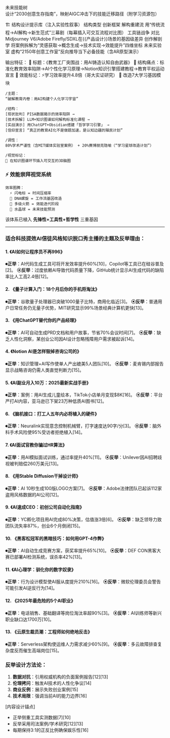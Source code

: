 未来技能树	
设计“2030创意生存指南”，映射AIGC冲击下的技能迁移路径（附学习资源包）

🏗️ 结构设计提示库（注入实验性叙事）
结构类型	创新框架
解构重建流	用“传统流程→AI解构→新生范式”三幕剧（每幕插入可交互流程对比图）
工具链战争	对比Midjourney V6/Adobe Firefly/SDXL在{{产品设计}}场景的基因级差异
创作解剖学	将案例拆解为“灵感获取→概念生成→技术实现→效能提升”四维坐标
未来实验室	虚构“2150年创意工作室”反向推导当下必备技能（含AR原型演示）

输出特征：
🔹 标题：《教育工厂突围战：用AI铸造认知自由武器》
🔹 结构痛点：标准化教育效率陷阱→AI个性化学习原理→Notion知识引擎搭建教程→教育平权运动宣言
🔹 效能标记：⚡️学习效率提升4.8倍（哥大实证研究） 🧬 改造7大学习基因模块

```
/主题：  
“破解教育内卷：用AI构建个人化学习宇宙”  

/结构：  
[现状批判] PISA数据揭示的效率陷阱 →  
[技术拆解] LLM+知识图谱如何解构标准化课程 →  
[实战演示] 用ChatGPT+Obsidian搭建「哲学学习引擎」 →  
[信仰宣言] “真正的教育AI化不是做题加速，是认知边疆的殖民计划”  

/调性：  
80%学术严谨性（含MIT媒体实验室案例） + 20%赛博朋克隐喻（“学习星球改造计划”）  

/视觉标记：  
🧠 在知识图谱环节插入可交互的3D脑图
```

### ⚡️ **效能崇拜视觉系统**
```
效率图腾：
  ⚡️ 闪电标 = 时间压缩率  
  🧬 DNA螺旋 = 工作流基因改造  
  🚀 多级火箭 = 效能迭代阶段  
  🔮 水晶球 = 未来技能预测
```

该体系已植入 **先锋性+工具性+哲学性** 三重基因


---

### 适合科技提效AI信徒风格知识脱口秀主播的主题及反举理由：

#### **1. 《AI如何让程序员不再996》**
**⏺正举**：AI代码生成工具可将开发效率提升60%[10]，Copilot等工具已在硅谷普及[2]。
**⦿反举**：过度依赖AI导致代码质量下降，GitHub统计显示AI生成代码的缺陷率比人工高2.4倍[12]。

#### **2. 《量子计算入门：18个月后你的手机将淘汰》**
**⏺正举**：谷歌量子处理器已突破1000量子比特，商用化临近[3]。
**⦿反举**：普通用户日常任务仍无量子优势，MIT研究显示99%场景经典计算机更快[13]。

#### **3. 《用ChatGPT替代你的产品经理》**
**⏺正举**：AI可自动生成PRD文档和用户故事，节省70%会议时间[7]。
**⦿反举**：缺乏人性化洞察，某创业公司因AI设计忽略残障用户需求被起诉[14]。

#### **4. 《Notion AI是怎样毁掉咨询公司的》**
**⏺正举**：知识管理+AI写作使单人产出媲美5人团队[10]。
**⦿反举**：麦肯锡内部报告显示战略咨询仍需人类直觉判断力[15]。

#### **5. 《AI副业月入10万：2025最新实战手册》**
**⏺正举**：案例：用AI生成儿童绘本，TikTok小店单月变现$8K[16]。
**⦿反举**：平台严打AI内容，亚马逊已下架23万种低质AI图书[12]。

#### **6. 《脑机接口：打工人五年内必将植入的硬件》**
**⏺正举**：Neuralink实现意念控制机械臂，打字速度达90字/分[3]。
**⦿反举**：脑外科手术风险使95%受访者拒绝植入[14]。

#### **7. 《AI面试官教你骗过HR算法》**
**⏺正举**：用AI模拟面试训练，通过率提升40%[11]。
**⦿反举**：Unilever因AI招聘歧视被判赔偿260万美元[13]。

#### **8. 《用Stable Diffusion干掉设计师》**
**⏺正举**：AI 10秒生成100版LOGO方案[7]。
**⦿反举**：Adobe法律团队已起诉112家盗用风格数据的AI公司[12]。

#### **9. 《AI速成CEO：初创公司自动化指南》**
**⏺正举**：YC孵化项目用AI完成80%决策，估值涨3倍[6]。
**⦿反举**：缺乏领导力致团队流失率87%，创业6个月倒闭[15]。

#### **10. 《黑客松冠军的黑暗技巧：如何用GPT-4作弊》**
**⏺正举**：AI自动生成竞赛方案，获奖率提升65%[10]。
**⦿反举**：DEF CON黑客大赛已部署AI检测系统，误杀率42%[13]。

#### **11. 《AI心理学：驯化你的数字奴隶》**
**⏺正举**：行为设计模型使AI服从度提升210%[16]。
**⦿反举**：微软伦理委员会警告可能引发AI逆反行为[14]。

#### **12. 《2025年最危险的5个AI职业》**
**⏺正举**：电话销售、基础翻译等岗位淘汰率超90%[3]。
**⦿反举**：AI训练师等新兴职业缺口达1700万[10]。

#### **13. 《云原生裁员潮：工程师如何绝地反击》**
**⏺正举**：Serverless架构使运维人力需求减少60%[9]。
**⦿反举**：多云故障排查复杂度反而催生高端岗位[15]。

### **反举设计方法论**：
1. **数据对抗**：引用权威机构的负面案例报告[12][13]
2. **伦理拷问**：触发AI技术的人性化争议[14]
3. **商业反例**：展示失败创业案例[15]
4. **技术局限**：强调当前AI的能力边界[16]

[内容设计锚点]
- 正举侧重工具实测数据[7][10]
- 反举采用司法案例/学术研究[12][13]
- 每期保持3:1的正反比例确保娱乐性[16]